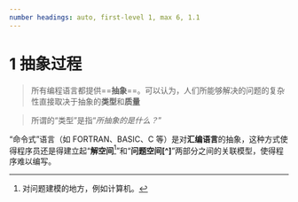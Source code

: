 ```yaml
---
number headings: auto, first-level 1, max 6, 1.1
---
```


# 1 抽象过程

>  所有编程语言都提供==**抽象**==。可以认为，人们所能够解决的问题的复杂性直接取决于抽象的**类型**和**质量**

> 所谓的“类型”是指“*所抽象的是什么？*”

“命令式”语言（如 FORTRAN、BASIC、C 等）是对**汇编语言**的抽象，这种方式使得程序员还是得建立起“**解空间**[^1]”和“**问题空间[^]**”两部分之间的关联模型，使得程序难以编写。








[^1]: 对问题建模的地方，例如计算机。
[^2]: 问题存在的地方，例如一项业务。 